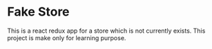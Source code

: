 # Fake Store

This is a react redux app for a store which is not currently exists. This project is make only for learning purpose.

